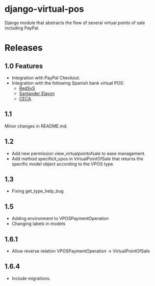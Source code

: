 # django-virtual-pos
Django module that abstracts the flow of several virtual points of sale including PayPal.

# Releases

## 1.0 Features 
- Integration with PayPal Checkout.
- Integration with the following Spanish bank virtual POS:
  - [RedSyS](http://www.redsys.es/)
  - [Santander Elavon](https://www.santanderelavon.com/)
  - [CECA](http://www.cajasdeahorros.es/).

## 1.1
Minor changes in README.md.

## 1.2
- Add new permission view_virtualpointofsale to ease management.
- Add method specificit_vpos in VirtualPointOfSale that returns the specific model object according to the VPOS type.

## 1.3
- Fixing get_type_help_bug

## 1.5
- Adding environment to VPOSPaymentOperation
- Changing labels in models

## 1.6.1
- Allow reverse relation VPOSPaymentOperation -> VirtualPointOfSale

## 1.6.4
- Include migrations.
